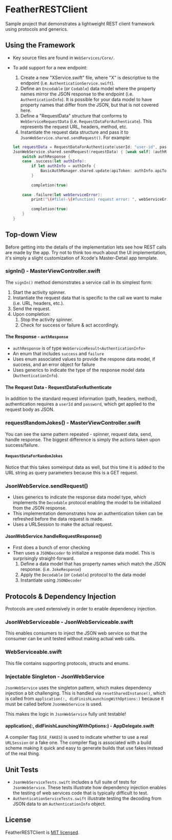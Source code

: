 # FeatherRESTClient
Sample project that demonstrates a lightweight REST client framework using protocols and generics.

## Using the Framework
* Key source files are found in `WebServices/Core/`.
* To add support for a new endpoint:
    1. Create a new "XService.swift" file, where "X" is descriptive to the endpoint (i.e. `AuthenticationService.swift`).
	1. Define an `Encodable` (or `Codable`) data model where the property names mirror the JSON response to the endpoint (i.e. `AuthenticationInfo`). It is possible for your data model to have property names that differ from the JSON, but that is not covered here.
	1. Define a "RequestData" structure that conforms to `WebServiceRequestData` (i.e. `RequestDataForAuthenticate`). This represents the request URL, headers, method, etc.
	1. Instantiate the request data structure and pass it to `JsonWebService.shared.sendRequest()`. For example:
	
	```swift
    let requestData = RequestDataForAuthenticate(userId: "user-id", password: "passme")
    JsonWebService.shared.sendRequest(requestData) { [weak self] (authResponse: WebServiceResult<AuthenticationInfo>) in
        switch authResponse {
        case .success(let authInfo):
            if let authInfo = authInfo {
                BasicAuthManager.shared.update(apiToken: authInfo.apiToken, secondsRemaining: authInfo.secondsRemaining)
            }
            
            completion(true)
            
        case .failure(let webServiceError):
            print("\(#file)-\(#function) request error: ", webServiceError?.friendlyDescription ?? "unknown")
            
            completion(true)
        }
    }
	```

## Top-down View
Before getting into the details of the implementation lets see how REST calls are made by the app. Try not to think too much about the UI implementation, it's simply a slight customization of Xcode's Master-Detail app template.

### signIn() - MasterViewController.swift
The `signIn()` method demonstrates a service call in its simplest form:
1. Start the activity spinner.
1. Instantiate the request data that is specific to the call we want to make (i.e. URL, headers, etc.).
1. Send the request.
1. Upon completion:
	1. Stop the activity spinner.
	1. Check for success or failure & act accordingly.
	
#### The Response - `authResponse`
* `authResponse` is of type `WebServiceResult<AuthenticationInfo>`
* An enum that includes `success` and `failure`
* Uses enum associated values to provide the respone data model, if success, and an error object for failure
* Uses generics to indicate the type of the response model data (`AuthenticationInfo`).
	
#### The Request Data - RequestDataForAuthenticate
In addition to the standard request information (path, headers, method), authentication requires a `userId` and `password`, which get applied to the request body as JSON.

### requestRandomJokes() - MasterViewController.swift
You can see the same pattern repeated - spinner, request data, send, handle response. The biggest difference is simply the actions taken upon success/failure.

#### `RequestDataForRandomJokes`
Notice that this takes someinput data as well, but this time it is added to the URL string as query parameters because this is a GET request.

### JsonWebService.sendRequest()
* Uses generics to indicate the response data model type, which implements the `Decodable` protocol enabling the model to be initialized from the JSON response.
* This implementation demonstrates how an authentication token can be refreshed before the data request is made.
* Uses a URLSession to make the actual request.

#### JsonWebService.handleRequestResponse()
* First does a bunch of error checking
* Then uses a `JSONDecoder` to initialize a response data model. This is surprisingly straight-forward.
	1. Define a data model that has property names which match the JSON response. (i.e. `JokeResponse`)
	1. Apply the `Decodable` (or `Codable`) protocol to the data model
	1. Instantiate using `JSONDecoder`

## Protocols & Dependency Injection
Protocols are used extensively in order to enable dependency injection.

### JsonWebServiceable - JsonWebServiceable.swift
This enables consumers to inject the JSON web service so that the consumer can be unit tested without making actual web calls.

### WebServiceable.swift
This file contains supporting protocols, structs and enums.

### Injectable Singleton - JsonWebService
`JsonWebService` uses the singleton pattern, which makes dependency injection a bit challenging. This is handled via `resetSharedInstance()`, which is called from `application(:, didFinishLaunchingWithOptions:)` because it must be called before `JsonWebService` is used.

This makes the logic in `JsonWebService` fully unit testable!

#### application(:, didFinishLaunchingWithOptions:) - AppDelegate.swift
A compiler flag (`USE_FAKES`) is used to indicate whether to use a real `URLSession` or a fake one. The compiler flag is associated with a build scheme making it quick and easy to generate builds that use fakes instead of the real thing.

## Unit Tests
* `JsonWebServiceTests.swift` includes a full suite of tests for `JsonWebService`. These tests illustrate how dependency injection enables the testing of web services code that is typically difficult to test.
* `AuthenticationServiceTests.swift` illustrate testing the decoding from JSON data to an `AuthenticationInfo` object.

## License

FeatherRESTClient is [MIT licensed](./LICENSE.md).